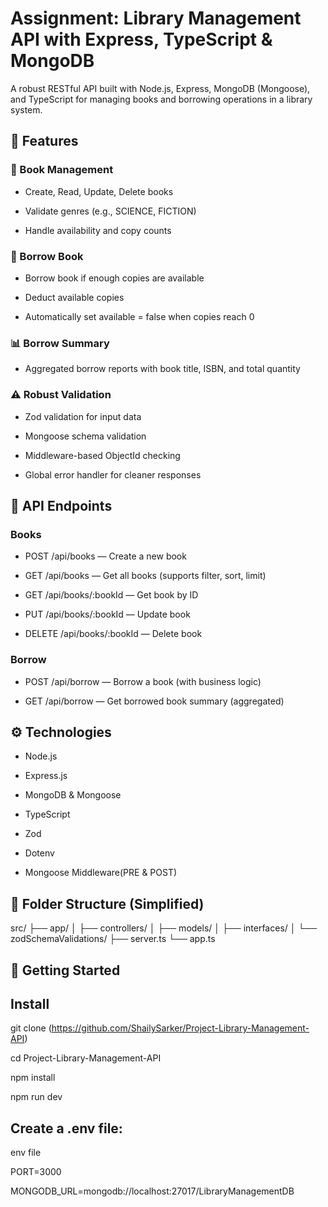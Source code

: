 # Assignment: Library Management API with Express, TypeScript & MongoDB

A robust RESTful API built with Node.js, Express, MongoDB (Mongoose), and TypeScript for managing books and borrowing operations in a library system.

## 🔧 Features

### 📖 Book Management

* Create, Read, Update, Delete books

* Validate genres (e.g., SCIENCE, FICTION)

* Handle availability and copy counts


### 📘 Borrow Book

* Borrow book if enough copies are available

* Deduct available copies

* Automatically set available = false when copies reach 0

### 📊 Borrow Summary

* Aggregated borrow reports with book title, ISBN, and total quantity

### ⚠️ Robust Validation

* Zod validation for input data

* Mongoose schema validation

* Middleware-based ObjectId checking

* Global error handler for cleaner responses

## 🧪 API Endpoints

### Books

* POST /api/books — Create a new book

* GET /api/books — Get all books (supports filter, sort, limit)

* GET /api/books/:bookId — Get book by ID

* PUT /api/books/:bookId — Update book

* DELETE /api/books/:bookId — Delete book

### Borrow

* POST /api/borrow — Borrow a book (with business logic)

* GET /api/borrow — Get borrowed book summary (aggregated)


## ⚙️ Technologies

* Node.js

* Express.js

* MongoDB & Mongoose

* TypeScript

* Zod

* Dotenv

* Mongoose Middleware(PRE & POST)


## 📂 Folder Structure (Simplified)
src/
├── app/
│   ├── controllers/
│   ├── models/
│   ├── interfaces/
│   └── zodSchemaValidations/
├── server.ts
└── app.ts


## 🏁 Getting Started

## Install

git clone (https://github.com/ShailySarker/Project-Library-Management-API)

cd Project-Library-Management-API

npm install

npm run dev


## Create a .env file:

env file

PORT=3000

MONGODB_URL=mongodb://localhost:27017/LibraryManagementDB
